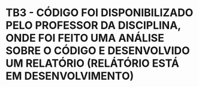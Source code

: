 # TB3 - CÓDIGO FOI DISPONIBILIZADO PELO PROFESSOR DA DISCIPLINA, ONDE FOI FEITO UMA ANÁLISE SOBRE O CÓDIGO E DESENVOLVIDO UM RELATÓRIO (RELÁTÓRIO ESTÁ EM DESENVOLVIMENTO)
